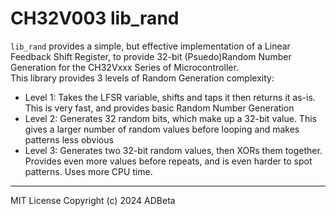 # CH32V003 lib_rand

`lib_rand` provides a simple, but effective implementation of a Linear Feedback
Shift Register, to provide 32-bit (Psuedo)Random Number Generation for the 
CH32Vxxx Series of Microcontroller.  
This library provides 3 levels of Random Generation complexity:
* Level 1: Takes the LFSR variable, shifts and taps it then returns it as-is.
This is very fast, and provides basic Random Number Generation
* Level 2: Generates 32 random bits, which make up a 32-bit value. This gives
a larger number of random values before looping and makes patterns less obvious
* Level 3: Generates two 32-bit random values, then XORs them together. Provides
even more values before repeats, and is even harder to spot patterns. Uses more
CPU time.

----
MIT License
Copyright (c) 2024 ADBeta
